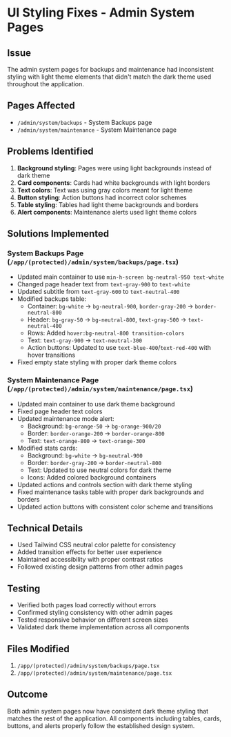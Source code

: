 # UI Styling Fixes - Admin System Pages

## Issue
The admin system pages for backups and maintenance had inconsistent styling with light theme elements that didn't match the dark theme used throughout the application.

## Pages Affected
- `/admin/system/backups` - System Backups page
- `/admin/system/maintenance` - System Maintenance page

## Problems Identified
1. **Background styling**: Pages were using light backgrounds instead of dark theme
2. **Card components**: Cards had white backgrounds with light borders
3. **Text colors**: Text was using gray colors meant for light theme
4. **Button styling**: Action buttons had incorrect color schemes
5. **Table styling**: Tables had light theme backgrounds and borders
6. **Alert components**: Maintenance alerts used light theme colors

## Solutions Implemented

### System Backups Page (`/app/(protected)/admin/system/backups/page.tsx`)
- Updated main container to use `min-h-screen bg-neutral-950 text-white`
- Changed page header text from `text-gray-900` to `text-white`
- Updated subtitle from `text-gray-600` to `text-neutral-400`
- Modified backups table:
  - Container: `bg-white` → `bg-neutral-900`, `border-gray-200` → `border-neutral-800`
  - Header: `bg-gray-50` → `bg-neutral-800`, `text-gray-500` → `text-neutral-400`
  - Rows: Added `hover:bg-neutral-800 transition-colors`
  - Text: `text-gray-900` → `text-neutral-300`
  - Action buttons: Updated to use `text-blue-400`/`text-red-400` with hover transitions
- Fixed empty state styling with proper dark theme colors

### System Maintenance Page (`/app/(protected)/admin/system/maintenance/page.tsx`)
- Updated main container to use dark theme background
- Fixed page header text colors
- Updated maintenance mode alert:
  - Background: `bg-orange-50` → `bg-orange-900/20`
  - Border: `border-orange-200` → `border-orange-800`
  - Text: `text-orange-800` → `text-orange-300`
- Modified stats cards:
  - Background: `bg-white` → `bg-neutral-900`
  - Border: `border-gray-200` → `border-neutral-800`
  - Text: Updated to use neutral colors for dark theme
  - Icons: Added colored background containers
- Updated actions and controls section with dark theme styling
- Fixed maintenance tasks table with proper dark backgrounds and borders
- Updated action buttons with consistent color scheme and transitions

## Technical Details
- Used Tailwind CSS neutral color palette for consistency
- Added transition effects for better user experience
- Maintained accessibility with proper contrast ratios
- Followed existing design patterns from other admin pages

## Testing
- Verified both pages load correctly without errors
- Confirmed styling consistency with other admin pages
- Tested responsive behavior on different screen sizes
- Validated dark theme implementation across all components

## Files Modified
1. `/app/(protected)/admin/system/backups/page.tsx`
2. `/app/(protected)/admin/system/maintenance/page.tsx`

## Outcome
Both admin system pages now have consistent dark theme styling that matches the rest of the application. All components including tables, cards, buttons, and alerts properly follow the established design system.